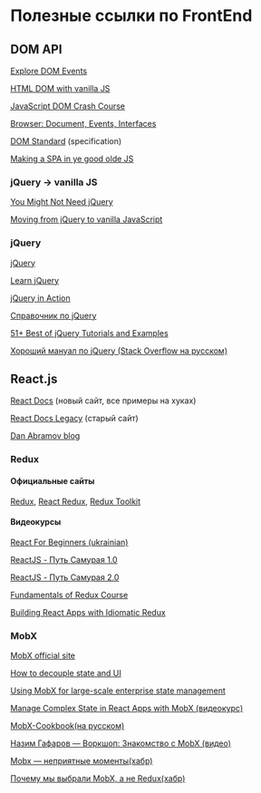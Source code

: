 # Полезные ссылки по FrontEnd

## DOM API

[Explore DOM Events](https://domevents.dev)

[HTML DOM with vanilla JS](https://htmldom.dev)

[JavaScript DOM Crash Course](https://www.youtube.com/playlist?list=PLillGF-RfqbYE6Ik_EuXA2iZFcE082B3s)

[Browser: Document, Events, Interfaces](https://javascript.info/ui)

[DOM Standard](https://dom.spec.whatwg.org) (specification)

[Making a SPA in ye good olde JS](https://dev.to/rishavs/making-a-single-page-app-in-ye-good-olde-js-es6-3eng)

### jQuery -> vanilla JS

[You Might Not Need jQuery](https://youmightnotneedjquery.com)

[Moving from jQuery to vanilla JavaScript](https://tobiasahlin.com/blog/move-from-jquery-to-vanilla-javascript/)

### jQuery

[jQuery](https://jquery.com)

[Learn jQuery](https://learn.jquery.com)

[jQuery in Action](https://www.manning.com/books/jquery-in-action-third-edition)

[Справочник по jQuery](https://page2page.lohmach.info/index.php5/%D0%97%D0%B0%D0%B3%D0%BB%D0%B0%D0%B2%D0%BD%D0%B0%D1%8F_%D1%81%D1%82%D1%80%D0%B0%D0%BD%D0%B8%D1%86%D0%B0.html)

[51+ Best of jQuery Tutorials and Examples](https://www.jotform.com/blog/51-best-of-jquery-tutorials-and-examples/)

[Хороший мануал по jQuery (Stack Overflow на русском)](https://ru.stackoverflow.com/questions/17203/%D0%A5%D0%BE%D1%80%D0%BE%D1%88%D0%B8%D0%B9-%D0%BC%D0%B0%D0%BD%D1%83%D0%B0%D0%BB-%D0%BF%D0%BE-jquery-%D0%B4%D0%BB%D1%8F-%D0%BD%D1%83%D0%B1%D0%BE%D0%B2-%D0%B8%D1%81%D1%82%D0%B5%D1%81%D1%81%D0%BD%D0%B0)

## React.js

[React Docs](https://react.dev/learn) (новый сайт, все примеры на хуках)

[React Docs Legacy](https://reactjs.org/docs/getting-started.html) (старый сайт)

[Dan Abramov blog](https://overreacted.io)

### Redux

#### Официальные сайты

[Redux](https://redux.js.org),
[React Redux](https://react-redux.js.org),
[Redux Toolkit](https://redux-toolkit.js.org)

#### Видеокурсы

[React For Beginners (ukrainian)](https://github.com/Drag13/react-learning-course-short)

[ReactJS - Путь Самурая 1.0](https://www.youtube.com/playlist?list=PLcvhF2Wqh7DNVy1OCUpG3i5lyxyBWhGZ8)

[ReactJS - Путь Самурая 2.0](https://www.youtube.com/playlist?list=PLcvhF2Wqh7DM3z1XqMw0kPuxpbyMo3HvN)

[Fundamentals of Redux Course](https://egghead.io/courses/fundamentals-of-redux-course-from-dan-abramov-bd5cc867)

[Building React Apps with Idiomatic Redux](https://egghead.io/courses/building-react-applications-with-idiomatic-redux)

### MobX

[MobX official site](https://mobx.js.org/README.html)

[How to decouple state and UI](https://hackernoon.com/how-to-decouple-state-and-ui-a-k-a-you-dont-need-componentwillmount-cc90b787aa37)

[Using MobX for large-scale enterprise state management](https://blog.logrocket.com/using-mobx-for-large-scale-enterprise-state-management/)

[Manage Complex State in React Apps with MobX (видеокурс)](https://egghead.io/courses/manage-complex-state-in-react-apps-with-mobx)

[MobX-Cookbook(на русском)](https://mobx-cookbook.github.io)

[Назим Гафаров — Воркшоп: Знакомство с MobX (видео)](https://www.youtube.com/watch?v=gXy1H3yZtSA)

[Mobx — неприятные моменты(хабр)](https://habr.com/ru/articles/570236/)

[Почему мы выбрали MobX, а не Redux(хабр)](https://habr.com/ru/companies/vk/articles/522312/)
